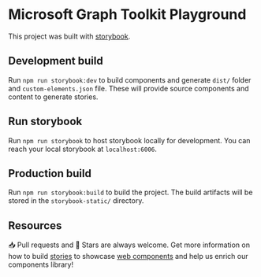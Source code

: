 # Microsoft Graph Toolkit Playground

This project was built with [ storybook](https://storybook.js.org/).

## Development build

Run `npm run storybook:dev` to build components and generate `dist/` folder and `custom-elements.json` file. These will provide source components and content to generate stories. 

## Run storybook

Run `npm run storybook` to host storybook locally for development. You can reach your local storybook at `localhost:6006`.

## Production build

Run `npm run storybook:build` to build the project. The build artifacts will be stored in the `storybook-static/` directory.

## Resources

📥 Pull requests and 🌟 Stars are always welcome. Get more information on how to build [stories](https://storybook.js.org/) to showcase [web components](https://www.webcomponents.org/) and help us enrich our components library!